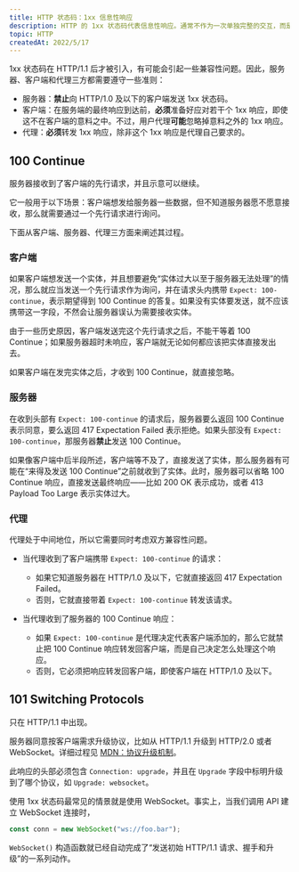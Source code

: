 ```yaml
---
title: HTTP 状态码：1xx 信息性响应
description: HTTP 的 1xx 状态码代表信息性响应。通常不作为一次单独完整的交互，而是作为其它主要请求的辅助。
topic: HTTP
createdAt: 2022/5/17
---
```


1xx 状态码在 HTTP/1.1 后才被引入，有可能会引起一些兼容性问题。因此，服务器、客户端和代理三方都需要遵守一些准则：

- 服务器：**禁止**向 HTTP/1.0 及以下的客户端发送 1xx 状态码。
- 客户端：在服务端的最终响应到达前，**必须**准备好应对若干个 1xx 响应，即使这不在客户端的意料之中。不过，用户代理**可能**忽略掉意料之外的 1xx 响应。
- 代理：**必须**转发 1xx 响应，除非这个 1xx 响应是代理自己要求的。

## 100 Continue

服务器接收到了客户端的先行请求，并且示意可以继续。

它一般用于以下场景：客户端想发给服务器一些数据，但不知道服务器愿不愿意接收，那么就需要通过一个先行请求进行询问。

下面从客户端、服务器、代理三方面来阐述其过程。

### 客户端

如果客户端想发送一个实体，并且想要避免“实体过大以至于服务器无法处理”的情况，那么就应当发送一个先行请求作为询问，并在请求头内携带 `Expect: 100-continue`，表示期望得到 100 Continue 的答复。如果没有实体要发送，就不应该携带这一字段，不然会让服务器误认为需要接收实体。

由于一些历史原因，客户端发送完这个先行请求之后，不能干等着 100 Continue；如果服务器超时未响应，客户端就无论如何都应该把实体直接发出去。

如果客户端在发完实体之后，才收到 100 Continue，就直接忽略。

### 服务器

在收到头部有 `Expect: 100-continue` 的请求后，服务器要么返回 100 Continue 表示同意，要么返回 417 Expectation Failed 表示拒绝。如果头部没有 `Expect: 100-continue`，那服务器**禁止**发送 100 Continue。

如果像客户端中后半段所述，客户端等不及了，直接发送了实体，那么服务器有可能在“来得及发送 100 Continue”之前就收到了实体。此时，服务器可以省略 100 Continue 响应，直接发送最终响应——比如 200 OK 表示成功，或者 413 Payload Too Large 表示实体过大。

### 代理

代理处于中间地位，所以它需要同时考虑双方兼容性问题。

- 当代理收到了客户端携带 `Expect: 100-continue` 的请求：

  - 如果它知道服务器在 HTTP/1.0 及以下，它就直接返回 417 Expectation Failed。
  - 否则，它就直接带着 `Expect: 100-continue` 转发该请求。

- 当代理收到了服务器的 100 Continue 响应：

  - 如果 `Expect: 100-continue` 是代理决定代表客户端添加的，那么它就禁止把 100 Continue 响应转发回客户端，而是自己决定怎么处理这个响应。
  - 否则，它必须把响应转发回客户端，即使客户端在 HTTP/1.0 及以下。

## 101 Switching Protocols

只在 HTTP/1.1 中出现。

服务器同意按客户端需求升级协议，比如从 HTTP/1.1 升级到 HTTP/2.0 或者 WebSocket。详细过程见 [MDN：协议升级机制](https://developer.mozilla.org/zh-CN/docs/Web/HTTP/Protocol_upgrade_mechanism)。

此响应的头部必须包含 `Connection: upgrade`，并且在 `Upgrade` 字段中标明升级到了哪个协议，如 `Upgrade: websocket`。

使用 1xx 状态码最常见的情景就是使用 WebSocket。事实上，当我们调用 API 建立 WebSocket 连接时，

```js
const conn = new WebSocket("ws://foo.bar");
```

`WebSocket()` 构造函数就已经自动完成了“发送初始 HTTP/1.1 请求、握手和升级”的一系列动作。
